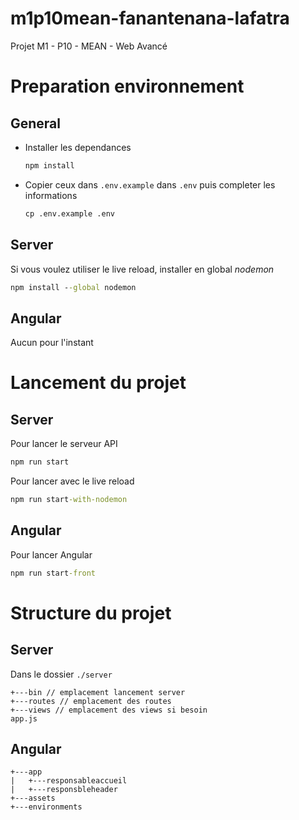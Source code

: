 # m1p10mean-fanantenana-lafatra
Projet M1 - P10 - MEAN - Web Avancé 


# Preparation environnement
## General 
- Installer les dependances
    ```cmd
    npm install
    ```
- Copier ceux dans `.env.example` dans `.env` puis completer les informations
    ```cmd
    cp .env.example .env
    ```

## Server
Si vous voulez utiliser le live reload, installer en global *nodemon*
```cmd
npm install --global nodemon
```
## Angular
Aucun pour l'instant 
# Lancement du projet
## Server
Pour lancer le serveur API
```cmd 
npm run start
```
Pour lancer avec le live reload
```cmd
npm run start-with-nodemon
```

## Angular
Pour lancer Angular
```cmd
npm run start-front
```

# Structure du projet
## Server 
Dans le dossier `./server`
```
+---bin // emplacement lancement server
+---routes // emplacement des routes
+---views // emplacement des views si besoin
app.js
```
## Angular

``` 
+---app
|   +---responsableaccueil
|   +---responsbleheader
+---assets
+---environments
```
